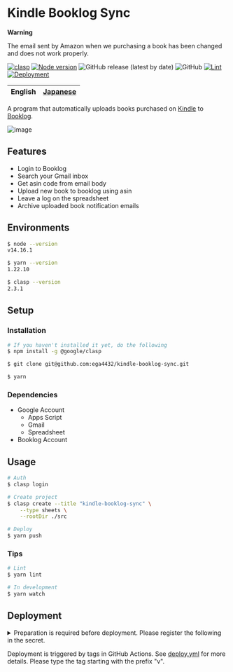 # Kindle Booklog Sync

**Warning**

The email sent by Amazon when we purchasing a book has been changed and does not work properly.

[![clasp](https://img.shields.io/badge/built%20with-clasp-4285f4.svg)](https://github.com/google/clasp)
[![Node version](https://img.shields.io/badge/node-v14.16.1-blue)](https://github.com/ega4432/kindle-booklog-sync)
![GitHub release (latest by date)](https://img.shields.io/github/v/release/ega4432/kindle-booklog-sync)
![GitHub](https://img.shields.io/github/license/ega4432/kindle-booklog-sync)
[![Lint](https://github.com/ega4432/kindle-booklog-sync/actions/workflows/lint.yml/badge.svg)](https://github.com/ega4432/kindle-booklog-sync/actions/workflows/lint.yml)
[![Deployment](https://github.com/ega4432/kindle-booklog-sync/actions/workflows/deploy.yml/badge.svg)](https://github.com/ega4432/kindle-booklog-sync/actions/workflows/deploy.yml)

| English | [Japanese](https://github.com/ega4432/kindle-booklog-sync/blob/main/README.ja.md) |
| --- | --- |

A program that automatically uploads books purchased on [Kindle](https://www.amazon.co.jp/ranking?type=top-sellers&ref_=nav_cs_bestsellers_1837a9214239486ba2b00680c5ef8837) to [Booklog](https://booklog.jp).

![image](https://user-images.githubusercontent.com/38056766/124377095-2fa69580-dce5-11eb-9d14-e14891e6f168.png)

## Features

- Login to Booklog
- Search your Gmail inbox
- Get asin code from email body
- Upload new book to booklog using asin
- Leave a log on the spreadsheet
- Archive uploaded book notification emails

## Environments

```sh
$ node --version
v14.16.1

$ yarn --version
1.22.10

$ clasp --version
2.3.1
```

## Setup

### Installation

```sh
# If you haven't installed it yet, do the following
$ npm install -g @google/clasp

$ git clone git@github.com:ega4432/kindle-booklog-sync.git

$ yarn
```

### Dependencies

- Google Account
  - Apps Script
  - Gmail
  - Spreadsheet
- Booklog Account

## Usage

```sh
# Auth
$ clasp login

# Create project
$ clasp create --title "kindle-booklog-sync" \
    --type sheets \
    --rootDir ./src

# Deploy
$ yarn push
```

### Tips

```sh
# Lint
$ yarn lint

# In development
$ yarn watch
```

## Deployment

<details><summary>Preparation is required before deployment. Please register the following in the secret.</summary>

If you have been authenticated using the command line ( e.g. `clasp login` ), there should have generated `~/.clasprc.json`. Please refer to it and complete the registration.

```sh
$ cat ~/.clasprc.json | jq .
{
  "token": {
    "access_token": "XXXXXXXXXXXXXXXXXXX",
    "scope": "https://www.googleapis.com/auth/cloud-platform https://www.googleapis.com/auth/script.webapp.deploy openid https://www.googleapis.com/auth/script.projects https://www.googleapis.com/auth/drive.file https://www.googleapis.com/auth/service.management https://www.googleapis.com/auth/logging.read https://www.googleapis.com/auth/userinfo.email https://www.googleapis.com/auth/userinfo.profile https://www.googleapis.com/auth/script.deployments https://www.googleapis.com/auth/drive.metadata.readonly",
    "token_type": "Bearer",
    "id_token": "XXXXXXXXXXXXXXXX",
    "expiry_date": 1234567890,
    "refresh_token": "AAAAAAAAAAAAABBBBBBBBBBBCCCCCCCCCCCCCCCCCDDDDDDDDDDDDEEEEEEEEEEEEEFFFFFFFFFFFFFGGGGGGGGGGGGGGGHHHHHHHHHH"
  },
  "oauth2ClientSettings": {
    "clientId": "1111111111-abcdefghijklmn22222222222.apps.googleusercontent.com",
    "clientSecret": "abcdefghijklmn",
    "redirectUri": "http://localhost"
  },
  "isLocalCreds": false
}
```

You can go to that page with `Your Repository TOP` > `Settings` > `Secrets`.

The final result will be the attached image below.

![](https://user-images.githubusercontent.com/38056766/124621061-ee64e000-deb4-11eb-80bf-9bd9ffed7cdc.png)

</details>

Deployment is triggered by tags in GitHub Actions. See [deploy.yml](https://github.com/ega4432/kindle-booklog-sync/blob/main/.github/workflows/deploy.yml) for more details.
Please type the tag starting with the prefix "v".
